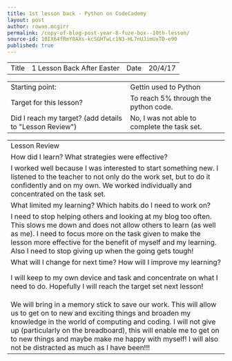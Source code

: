 ```yaml
---
title: 1st lesson back - Python on CodeCademy
layout: post
author: rowan.mcgirr
permalink: /copy-of-blog-post-year-8-fuze-box--10th-lesson/
source-id: 10IX64fRmY8AXs-kcSGHTwLc1N3-HL7nUJimUxTD-e90
published: true
---
```

<table>
  <tr>
    <td>Title</td>
    <td>1 Lesson Back After Easter </td>
    <td>Date</td>
    <td>20/4/17</td>
  </tr>
</table>


<table>
  <tr>
    <td>Starting point:</td>
    <td>Gettin used to Python</td>
  </tr>
  <tr>
    <td>Target for this lesson?</td>
    <td>To reach 5% through the python code.</td>
  </tr>
  <tr>
    <td>Did I reach my target? 
(add details to "Lesson Review")</td>
    <td>No, I was not able to complete the task set. </td>
  </tr>
</table>


<table>
  <tr>
    <td>Lesson Review</td>
  </tr>
  <tr>
    <td>How did I learn? What strategies were effective? </td>
  </tr>
  <tr>
    <td>I worked well because I was interested to start something new. I listened to the teacher to not only do the work set, but to do it confidently and on my own. We worked individually and concentrated on the task set.</td>
  </tr>
  <tr>
    <td>What limited my learning? Which habits do I need to work on? </td>
  </tr>
  <tr>
    <td>I need to stop helping others and looking at my blog too often. This slows me down and does not allow others to learn (as well as me). I need to focus more on the task given to make the lesson more effective for the benefit of myself and my learning. Also I need to stop giving up when the going gets tough!</td>
  </tr>
  <tr>
    <td>What will I change for next time? How will I improve my learning?


I will keep to my own device and task and concentrate on what I need to do. Hopefully I will reach the target set next lesson!</td>
  </tr>
  <tr>
    <td>We will bring in a memory stick to save our work. This will allow us to get on to new and exciting things and broaden my knowledge in the world of computing and coding. I will not give up (particularly on the breadboard), this will enable me to get on to new things and maybe make me happy with myself! I will also not be distracted as much as I have been!!!</td>
  </tr>
</table>


